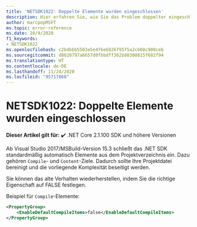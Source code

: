 ```yaml
---
title: 'NETSDK1022: Doppelte Elemente wurden eingeschlossen'
description: Hier erfahren Sie, wie Sie das Problem doppelter eingeschlossener Elemente basierend auf standardmäßig eingeschlossenen Elementen beheben.
author: marcpopMSFT
ms.topic: error-reference
ms.date: 10/9/2020
f1_keywords:
- NETSDK1022
ms.openlocfilehash: c2bdbbb5503e5e4f6e6826f95f5a2cb08c908ceb
ms.sourcegitcommit: d8020797a6657d0fbbdff362b80300815f682f94
ms.translationtype: HT
ms.contentlocale: de-DE
ms.lasthandoff: 11/24/2020
ms.locfileid: "95717868"
---
```

# <a name="netsdk1022-duplicate-items-were-included"></a>NETSDK1022: Doppelte Elemente wurden eingeschlossen

**Dieser Artikel gilt für:** ✔️ .NET Core 2.1.100 SDK und höhere Versionen

Ab Visual Studio 2017/MSBuild-Version 15.3 schließt das .NET SDK standardmäßig automatisch Elemente aus dem Projektverzeichnis ein.  Dazu gehören `Compile`- und `Content`-Ziele.  Dadurch sollte Ihre Projektdatei bereinigt und die vorliegende Komplexität beseitigt werden.

Sie können das alte Verhalten wiederherstellen, indem Sie die richtige Eigenschaft auf FALSE festlegen.

Beispiel für `Compile`-Elemente:

```xml
<PropertyGroup>
    <EnableDefaultCompileItems>false</EnableDefaultCompileItems>
</PropertyGroup>
```
